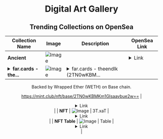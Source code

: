 <div align="center">

# Digital Art Gallery

## Trending Collections on OpenSea

| Collection Name                       | Image                                                                                     | Description                       | OpenSea Link                                                                                          |
|---------------------------------------|-------------------------------------------------------------------------------------------|-----------------------------------|--------------------------------------------------------------------------------------------------------|
| **Ancient** | ![Image](https://i.seadn.io/s/raw/files/57902a464018e9327c0587a533359bb6.jpg?w=500&auto=format?w=200&auto=format) |  | <details><summary>Link</summary>[Ancient](https://opensea.io/collection/ancient-50)</details> |
| **<details><summary>far.cards - the...</summary>far.cards - theendlk</details>** | ![Image](https://i.seadn.io/s/raw/files/bb31d1b05c6ad7ecf6b1c7ded0c8a17b.png?w=500&auto=format?w=200&auto=format) | <details><summary>far.cards - theendlk (2TN0wKBM...</summary>far.cards - theendlk (2TN0wKBMKm1GIsaavbue2w==) is a Bonding Curved ERC-1155 token created on mint.club.

Backed by Wrapped Ether (WETH) on Base chain.

https://mint.club/nft/base/2TN0wKBMKm1GIsaavbue2w==</details> | <details><summary>Link</summary>[far.cards - theendlk](https://opensea.io/collection/far-cards-theendlk)</details> |
| **NFT** | ![Image](https://i.seadn.io/s/raw/files/bce8a0e325a474dc9c28f06956604fec.webp?w=500&auto=format?w=200&auto=format) | 3T.xaT | <details><summary>Link</summary>[NFT](https://opensea.io/collection/nft-3303)</details> |
| **NFT Table** | ![Image](https://i.seadn.io/s/raw/files/7c0b6d09559aa3cf84eac8e354140d06.webp?w=500&auto=format?w=200&auto=format) | Table | <details><summary>Link</summary>[NFT Table](https://opensea.io/collection/nft-table-1)</details> |

</div>
